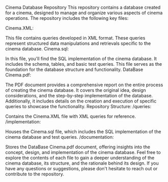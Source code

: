 Cinema Database Repository
This repository contains a database created for a cinema, designed to manage and organize various aspects of cinema operations. The repository includes the following key files:

Cinema.XML:

This file contains queries developed in XML format. These queries represent structured data manipulations and retrievals specific to the cinema database.
Cinema.sql:

In this file, you'll find the SQL implementation of the cinema database. It includes the schema, tables, and basic test queries. This file serves as the foundation for the database structure and functionality.
DataBase Cinema.pdf:

The PDF document provides a comprehensive report on the entire process of creating the cinema database. It covers the original idea, design considerations, and the step-by-step implementation of the database. Additionally, it includes details on the creation and execution of specific queries to showcase the functionality.
Repository Structure:
/queries:

Contains the Cinema.XML file with XML queries for reference.
/implementation:

Houses the Cinema.sql file, which includes the SQL implementation of the cinema database and test queries.
/documentation:

Stores the DataBase Cinema.pdf document, offering insights into the concept, design, and implementation of the cinema database.
Feel free to explore the contents of each file to gain a deeper understanding of the cinema database, its structure, and the rationale behind its design. If you have any questions or suggestions, please don't hesitate to reach out or contribute to the repository.
